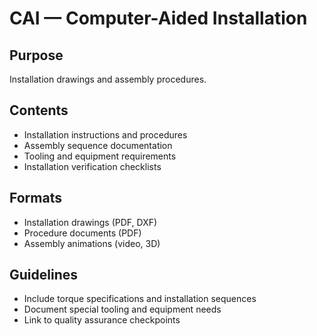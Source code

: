 # CAI — Computer-Aided Installation

## Purpose
Installation drawings and assembly procedures.

## Contents
- Installation instructions and procedures
- Assembly sequence documentation
- Tooling and equipment requirements
- Installation verification checklists

## Formats
- Installation drawings (PDF, DXF)
- Procedure documents (PDF)
- Assembly animations (video, 3D)

## Guidelines
- Include torque specifications and installation sequences
- Document special tooling and equipment needs
- Link to quality assurance checkpoints
